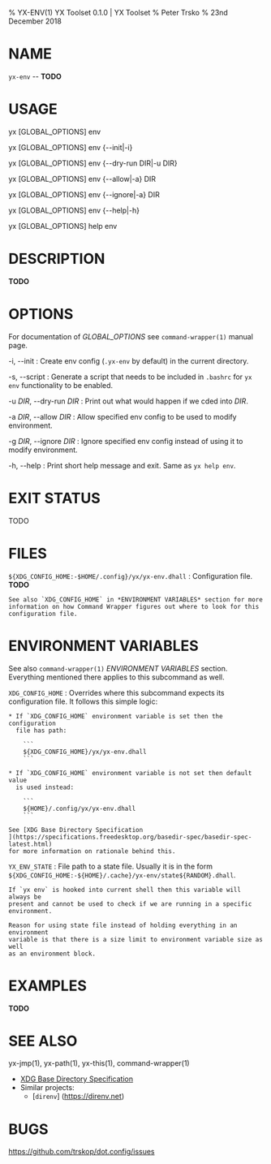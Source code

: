 % YX-ENV(1) YX Toolset 0.1.0 | YX Toolset
% Peter Trsko
% 23nd December 2018


# NAME

`yx-env` -- **TODO**


# USAGE

yx \[GLOBAL\_OPTIONS] env

yx \[GLOBAL\_OPTIONS] env {\--init|-i}

yx \[GLOBAL\_OPTIONS] env {\--dry-run DIR|-u DIR}

yx \[GLOBAL\_OPTIONS] env {\--allow|-a} DIR

yx \[GLOBAL\_OPTIONS] env {\--ignore|-a} DIR

yx \[GLOBAL\_OPTIONS] env {\--help|-h}

yx \[GLOBAL\_OPTIONS] help env


# DESCRIPTION

**TODO**


# OPTIONS

For documentation of *GLOBAL_OPTIONS* see `command-wrapper(1)` manual page.

-i, \--init
:   Create env config (`.yx-env` by default) in the current directory.

-s, \--script
:   Generate a script that needs to be included in `.bashrc` for `yx env`
    functionality to be enabled.

-u *DIR*, \--dry-run *DIR*
:   Print out what would happen if we cded into *DIR*.

-a *DIR*, \--allow *DIR*
:   Allow specified env config to be used to modify environment.

-g *DIR*, \--ignore *DIR*
:   Ignore specified env config instead of using it to modify environment.

-h, \--help
:   Print short help message and exit.  Same as `yx help env`.


# EXIT STATUS

TODO


# FILES

`${XDG_CONFIG_HOME:-$HOME/.config}/yx/yx-env.dhall`
:   Configuration file.  **TODO**

    See also `XDG_CONFIG_HOME` in *ENVIRONMENT VARIABLES* section for more
    information on how Command Wrapper figures out where to look for this
    configuration file.


# ENVIRONMENT VARIABLES

See also `command-wrapper(1)` *ENVIRONMENT VARIABLES* section.  Everything
mentioned there applies to this subcommand as well.

`XDG_CONFIG_HOME`
:   Overrides where this subcommand expects its configuration file.  It follows
    this simple logic:

    * If `XDG_CONFIG_HOME` environment variable is set then the configuration
      file has path:

        ```
        ${XDG_CONFIG_HOME}/yx/yx-env.dhall
        ```

    * If `XDG_CONFIG_HOME` environment variable is not set then default value
      is used instead:

        ```
        ${HOME}/.config/yx/yx-env.dhall
        ```

    See [XDG Base Directory Specification
    ](https://specifications.freedesktop.org/basedir-spec/basedir-spec-latest.html)
    for more information on rationale behind this.

`YX_ENV_STATE`
:   File path to a state file.  Usually it is in the form
    `${XDG_CONFIG_HOME:-${HOME}/.cache}/yx-env/state${RANDOM}.dhall`.

    If `yx env` is hooked into current shell then this variable will always be
    present and cannot be used to check if we are running in a specific
    environment.

    Reason for using state file instead of holding everything in an environment
    variable is that there is a size limit to environment variable size as well
    as an environment block.


# EXAMPLES

**TODO**


# SEE ALSO

yx-jmp(1), yx-path(1), yx-this(1), command-wrapper(1)

* [XDG Base Directory Specification
  ](https://specifications.freedesktop.org/basedir-spec/basedir-spec-latest.html)
* Similar projects:
    - [`direnv`] (https://direnv.net)


# BUGS

<https://github.com/trskop/dot.config/issues>
